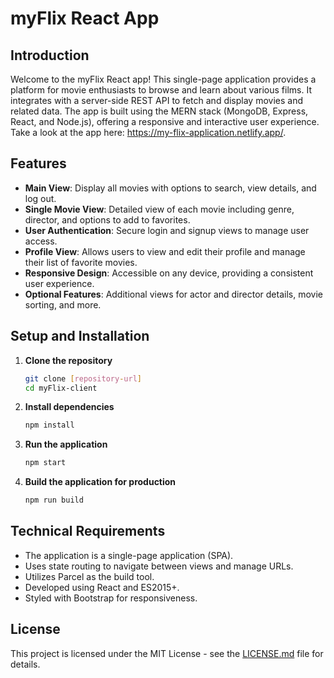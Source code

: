 # myFlix React App

## Introduction

Welcome to the myFlix React app! This single-page application provides a platform for movie enthusiasts to browse and learn about various films. It integrates with a server-side REST API to fetch and display movies and related data. The app is built using the MERN stack (MongoDB, Express, React, and Node.js), offering a responsive and interactive user experience.
Take a look at the app here: https://my-flix-application.netlify.app/.

## Features

- **Main View**: Display all movies with options to search, view details, and log out.
- **Single Movie View**: Detailed view of each movie including genre, director, and options to add to favorites.
- **User Authentication**: Secure login and signup views to manage user access.
- **Profile View**: Allows users to view and edit their profile and manage their list of favorite movies.
- **Responsive Design**: Accessible on any device, providing a consistent user experience.
- **Optional Features**: Additional views for actor and director details, movie sorting, and more.

## Setup and Installation

1. **Clone the repository**

   ```bash
   git clone [repository-url]
   cd myFlix-client
   ```

2. **Install dependencies**

   ```bash
   npm install
   ```

3. **Run the application**

   ```bash
   npm start
   ```

4. **Build the application for production**
   ```bash
   npm run build
   ```

## Technical Requirements

- The application is a single-page application (SPA).
- Uses state routing to navigate between views and manage URLs.
- Utilizes Parcel as the build tool.
- Developed using React and ES2015+.
- Styled with Bootstrap for responsiveness.

## License

This project is licensed under the MIT License - see the [LICENSE.md](LICENSE.md) file for details.
